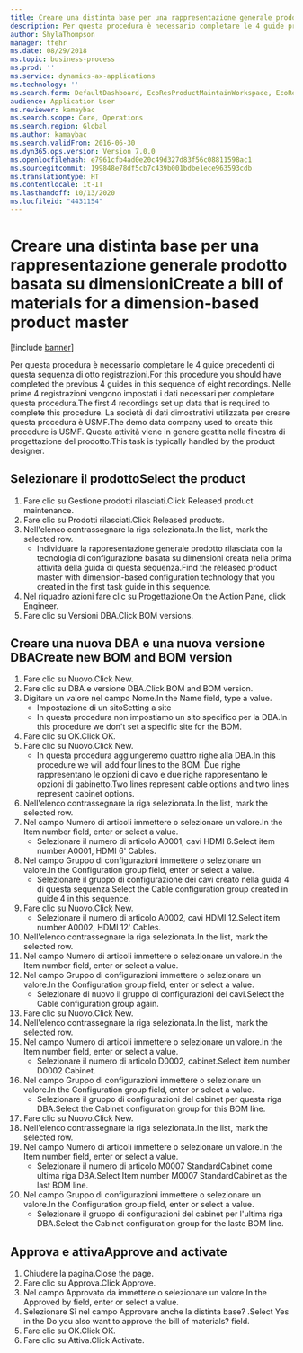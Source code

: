 ```yaml
---
title: Creare una distinta base per una rappresentazione generale prodotto basata su dimensioni
description: Per questa procedura è necessario completare le 4 guide precedenti di questa sequenza di otto registrazioni.
author: ShylaThompson
manager: tfehr
ms.date: 08/29/2018
ms.topic: business-process
ms.prod: ''
ms.service: dynamics-ax-applications
ms.technology: ''
ms.search.form: DefaultDashboard, EcoResProductMaintainWorkspace, EcoResProductOpenCasesFormPart, EcoResProductDetailsExtended, BOMConsistOf, BOMTable, InventItemIdLookupSimple, HcmWorkerLookUp
audience: Application User
ms.reviewer: kamaybac
ms.search.scope: Core, Operations
ms.search.region: Global
ms.author: kamaybac
ms.search.validFrom: 2016-06-30
ms.dyn365.ops.version: Version 7.0.0
ms.openlocfilehash: e7961cfb4ad0e20c49d327d83f56c08811598ac1
ms.sourcegitcommit: 199848e78df5cb7c439b001bdbe1ece963593cdb
ms.translationtype: HT
ms.contentlocale: it-IT
ms.lasthandoff: 10/13/2020
ms.locfileid: "4431154"
---
```

# <a name="create-a-bill-of-materials-for-a-dimension-based-product-master"></a><span data-ttu-id="8c7bc-103">Creare una distinta base per una rappresentazione generale prodotto basata su dimensioni</span><span class="sxs-lookup"><span data-stu-id="8c7bc-103">Create a bill of materials for a dimension-based product master</span></span>

[!include [banner](../../includes/banner.md)]

<span data-ttu-id="8c7bc-104">Per questa procedura è necessario completare le 4 guide precedenti di questa sequenza di otto registrazioni.</span><span class="sxs-lookup"><span data-stu-id="8c7bc-104">For this procedure you should have completed the previous 4 guides in this sequence of eight recordings.</span></span> <span data-ttu-id="8c7bc-105">Nelle prime 4 registrazioni vengono impostati i dati necessari per completare questa procedura.</span><span class="sxs-lookup"><span data-stu-id="8c7bc-105">The first 4 recordings set up data that is required to complete this procedure.</span></span> <span data-ttu-id="8c7bc-106">La società di dati dimostrativi utilizzata per creare questa procedura è USMF.</span><span class="sxs-lookup"><span data-stu-id="8c7bc-106">The demo data company used to create this procedure is USMF.</span></span> <span data-ttu-id="8c7bc-107">Questa attività viene in genere gestita nella finestra di progettazione del prodotto.</span><span class="sxs-lookup"><span data-stu-id="8c7bc-107">This task is typically handled by the product designer.</span></span>


## <a name="select-the-product"></a><span data-ttu-id="8c7bc-108">Selezionare il prodotto</span><span class="sxs-lookup"><span data-stu-id="8c7bc-108">Select the product</span></span>
1. <span data-ttu-id="8c7bc-109">Fare clic su Gestione prodotti rilasciati.</span><span class="sxs-lookup"><span data-stu-id="8c7bc-109">Click Released product maintenance.</span></span>
2. <span data-ttu-id="8c7bc-110">Fare clic su Prodotti rilasciati.</span><span class="sxs-lookup"><span data-stu-id="8c7bc-110">Click Released products.</span></span>
3. <span data-ttu-id="8c7bc-111">Nell'elenco contrassegnare la riga selezionata.</span><span class="sxs-lookup"><span data-stu-id="8c7bc-111">In the list, mark the selected row.</span></span>
    * <span data-ttu-id="8c7bc-112">Individuare la rappresentazione generale prodotto rilasciata con la tecnologia di configurazione basata su dimensioni creata nella prima attività della guida di questa sequenza.</span><span class="sxs-lookup"><span data-stu-id="8c7bc-112">Find the released product master with dimension-based configuration technology that you created in the first task guide in this sequence.</span></span>  
4. <span data-ttu-id="8c7bc-113">Nel riquadro azioni fare clic su Progettazione.</span><span class="sxs-lookup"><span data-stu-id="8c7bc-113">On the Action Pane, click Engineer.</span></span>
5. <span data-ttu-id="8c7bc-114">Fare clic su Versioni DBA.</span><span class="sxs-lookup"><span data-stu-id="8c7bc-114">Click BOM versions.</span></span>

## <a name="create-new-bom-and-bom-version"></a><span data-ttu-id="8c7bc-115">Creare una nuova DBA e una nuova versione DBA</span><span class="sxs-lookup"><span data-stu-id="8c7bc-115">Create new BOM and BOM version</span></span>
1. <span data-ttu-id="8c7bc-116">Fare clic su Nuovo.</span><span class="sxs-lookup"><span data-stu-id="8c7bc-116">Click New.</span></span>
2. <span data-ttu-id="8c7bc-117">Fare clic su DBA e versione DBA.</span><span class="sxs-lookup"><span data-stu-id="8c7bc-117">Click BOM and BOM version.</span></span>
3. <span data-ttu-id="8c7bc-118">Digitare un valore nel campo Nome.</span><span class="sxs-lookup"><span data-stu-id="8c7bc-118">In the Name field, type a value.</span></span>
    * <span data-ttu-id="8c7bc-119">Impostazione di un sito</span><span class="sxs-lookup"><span data-stu-id="8c7bc-119">Setting a site</span></span>  
    * <span data-ttu-id="8c7bc-120">In questa procedura non impostiamo un sito specifico per la DBA.</span><span class="sxs-lookup"><span data-stu-id="8c7bc-120">In this procedure we don't set a specific site for the BOM.</span></span>  
4. <span data-ttu-id="8c7bc-121">Fare clic su OK.</span><span class="sxs-lookup"><span data-stu-id="8c7bc-121">Click OK.</span></span>
5. <span data-ttu-id="8c7bc-122">Fare clic su Nuovo.</span><span class="sxs-lookup"><span data-stu-id="8c7bc-122">Click New.</span></span>
    * <span data-ttu-id="8c7bc-123">In questa procedura aggiungeremo quattro righe alla DBA.</span><span class="sxs-lookup"><span data-stu-id="8c7bc-123">In this procedure we will add four lines to the BOM.</span></span> <span data-ttu-id="8c7bc-124">Due righe rappresentano le opzioni di cavo e due righe rappresentano le opzioni di gabinetto.</span><span class="sxs-lookup"><span data-stu-id="8c7bc-124">Two lines represent cable options and two lines represent cabinet options.</span></span>  
6. <span data-ttu-id="8c7bc-125">Nell'elenco contrassegnare la riga selezionata.</span><span class="sxs-lookup"><span data-stu-id="8c7bc-125">In the list, mark the selected row.</span></span>
7. <span data-ttu-id="8c7bc-126">Nel campo Numero di articoli immettere o selezionare un valore.</span><span class="sxs-lookup"><span data-stu-id="8c7bc-126">In the Item number field, enter or select a value.</span></span>
    * <span data-ttu-id="8c7bc-127">Selezionare il numero di articolo A0001, cavi HDMI 6.</span><span class="sxs-lookup"><span data-stu-id="8c7bc-127">Select item number A0001, HDMI 6' Cables.</span></span>  
8. <span data-ttu-id="8c7bc-128">Nel campo Gruppo di configurazioni immettere o selezionare un valore.</span><span class="sxs-lookup"><span data-stu-id="8c7bc-128">In the Configuration group field, enter or select a value.</span></span>
    * <span data-ttu-id="8c7bc-129">Selezionare il gruppo di configurazione dei cavi creato nella guida 4 di questa sequenza.</span><span class="sxs-lookup"><span data-stu-id="8c7bc-129">Select the Cable configuration group created in guide 4 in this sequence.</span></span>  
9. <span data-ttu-id="8c7bc-130">Fare clic su Nuovo.</span><span class="sxs-lookup"><span data-stu-id="8c7bc-130">Click New.</span></span>
    * <span data-ttu-id="8c7bc-131">Selezionare il numero di articolo A0002, cavi HDMI 12.</span><span class="sxs-lookup"><span data-stu-id="8c7bc-131">Select item number A0002, HDMI 12' Cables.</span></span>  
10. <span data-ttu-id="8c7bc-132">Nell'elenco contrassegnare la riga selezionata.</span><span class="sxs-lookup"><span data-stu-id="8c7bc-132">In the list, mark the selected row.</span></span>
11. <span data-ttu-id="8c7bc-133">Nel campo Numero di articoli immettere o selezionare un valore.</span><span class="sxs-lookup"><span data-stu-id="8c7bc-133">In the Item number field, enter or select a value.</span></span>
12. <span data-ttu-id="8c7bc-134">Nel campo Gruppo di configurazioni immettere o selezionare un valore.</span><span class="sxs-lookup"><span data-stu-id="8c7bc-134">In the Configuration group field, enter or select a value.</span></span>
    * <span data-ttu-id="8c7bc-135">Selezionare di nuovo il gruppo di configurazioni dei cavi.</span><span class="sxs-lookup"><span data-stu-id="8c7bc-135">Select the Cable configuration group again.</span></span>  
13. <span data-ttu-id="8c7bc-136">Fare clic su Nuovo.</span><span class="sxs-lookup"><span data-stu-id="8c7bc-136">Click New.</span></span>
14. <span data-ttu-id="8c7bc-137">Nell'elenco contrassegnare la riga selezionata.</span><span class="sxs-lookup"><span data-stu-id="8c7bc-137">In the list, mark the selected row.</span></span>
15. <span data-ttu-id="8c7bc-138">Nel campo Numero di articoli immettere o selezionare un valore.</span><span class="sxs-lookup"><span data-stu-id="8c7bc-138">In the Item number field, enter or select a value.</span></span>
    * <span data-ttu-id="8c7bc-139">Selezionare il numero di articolo D0002, cabinet.</span><span class="sxs-lookup"><span data-stu-id="8c7bc-139">Select item number D0002 Cabinet.</span></span>  
16. <span data-ttu-id="8c7bc-140">Nel campo Gruppo di configurazioni immettere o selezionare un valore.</span><span class="sxs-lookup"><span data-stu-id="8c7bc-140">In the Configuration group field, enter or select a value.</span></span>
    * <span data-ttu-id="8c7bc-141">Selezionare il gruppo di configurazioni del cabinet per questa riga DBA.</span><span class="sxs-lookup"><span data-stu-id="8c7bc-141">Select the Cabinet configuration group for this BOM line.</span></span>  
17. <span data-ttu-id="8c7bc-142">Fare clic su Nuovo.</span><span class="sxs-lookup"><span data-stu-id="8c7bc-142">Click New.</span></span>
18. <span data-ttu-id="8c7bc-143">Nell'elenco contrassegnare la riga selezionata.</span><span class="sxs-lookup"><span data-stu-id="8c7bc-143">In the list, mark the selected row.</span></span>
19. <span data-ttu-id="8c7bc-144">Nel campo Numero di articoli immettere o selezionare un valore.</span><span class="sxs-lookup"><span data-stu-id="8c7bc-144">In the Item number field, enter or select a value.</span></span>
    * <span data-ttu-id="8c7bc-145">Selezionare il numero di articolo M0007 StandardCabinet come ultima riga DBA.</span><span class="sxs-lookup"><span data-stu-id="8c7bc-145">Select Item number M0007 StandardCabinet as the last BOM line.</span></span>  
20. <span data-ttu-id="8c7bc-146">Nel campo Gruppo di configurazioni immettere o selezionare un valore.</span><span class="sxs-lookup"><span data-stu-id="8c7bc-146">In the Configuration group field, enter or select a value.</span></span>
    * <span data-ttu-id="8c7bc-147">Selezionare il gruppo di configurazioni del cabinet per l'ultima riga DBA.</span><span class="sxs-lookup"><span data-stu-id="8c7bc-147">Select the Cabinet configuration group for the laste BOM line.</span></span>  

## <a name="approve-and-activate"></a><span data-ttu-id="8c7bc-148">Approva e attiva</span><span class="sxs-lookup"><span data-stu-id="8c7bc-148">Approve and activate</span></span>
1. <span data-ttu-id="8c7bc-149">Chiudere la pagina.</span><span class="sxs-lookup"><span data-stu-id="8c7bc-149">Close the page.</span></span>
2. <span data-ttu-id="8c7bc-150">Fare clic su Approva.</span><span class="sxs-lookup"><span data-stu-id="8c7bc-150">Click Approve.</span></span>
3. <span data-ttu-id="8c7bc-151">Nel campo Approvato da immettere o selezionare un valore.</span><span class="sxs-lookup"><span data-stu-id="8c7bc-151">In the Approved by field, enter or select a value.</span></span>
4. <span data-ttu-id="8c7bc-152">Selezionare Sì nel campo Approvare anche la distinta base? .</span><span class="sxs-lookup"><span data-stu-id="8c7bc-152">Select Yes in the Do you also want to approve the bill of materials? field.</span></span>
5. <span data-ttu-id="8c7bc-153">Fare clic su OK.</span><span class="sxs-lookup"><span data-stu-id="8c7bc-153">Click OK.</span></span>
6. <span data-ttu-id="8c7bc-154">Fare clic su Attiva.</span><span class="sxs-lookup"><span data-stu-id="8c7bc-154">Click Activate.</span></span>

